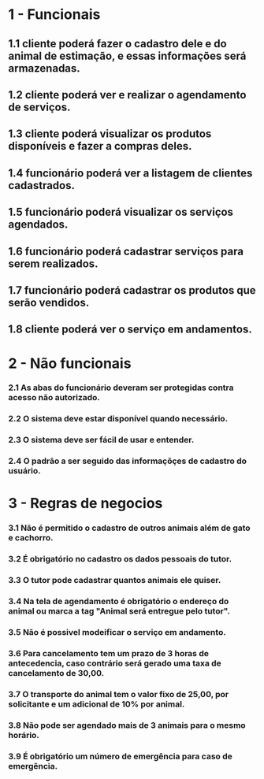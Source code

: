 # 1 - Funcionais
## 1.1 cliente poderá fazer o cadastro dele e do animal de estimação, e essas informações será armazenadas.
## 1.2 cliente poderá ver e realizar o agendamento de serviços.
## 1.3 cliente poderá visualizar os produtos disponíveis e fazer a compras deles.
## 1.4 funcionário poderá ver a listagem de clientes cadastrados.
## 1.5 funcionário poderá visualizar os serviços agendados.
## 1.6 funcionário poderá cadastrar serviços para serem realizados.
## 1.7 funcionário poderá cadastrar os produtos que serão vendidos.
## 1.8 cliente poderá ver o serviço em andamentos.

# 2 - Não funcionais
### 2.1 As abas do funcionário deveram ser protegidas contra acesso não autorizado.
### 2.2 O sistema deve estar disponível quando necessário.
### 2.3 O sistema deve ser fácil de usar e entender.
### 2.4 O padrão a ser seguido das informaçõçes de cadastro do usuário.

# 3 - Regras de negocios
### 3.1 Não é permitido o cadastro de outros animais além de gato e cachorro.
### 3.2 É obrigatório no cadastro os dados pessoais do tutor.
### 3.3  O tutor pode cadastrar quantos animais ele quiser.
### 3.4 Na tela de agendamento é obrigatório o endereço do animal ou marca a tag "Animal será entregue pelo tutor".
### 3.5 Não é possivel modeificar o serviço em andamento.
### 3.6 Para cancelamento tem um prazo de 3 horas de antecedencia, caso contrário será gerado uma taxa de cancelamento de 30,00.
### 3.7 O transporte do animal tem o valor fixo de 25,00, por solicitante e um adicional de 10% por animal.
### 3.8 Não pode ser agendado mais de 3 animais para o mesmo horário.
### 3.9 É obrigatório um número de emergência para caso de emergência.

###
